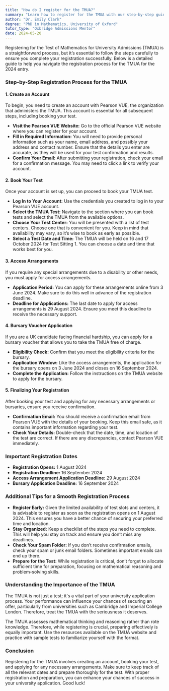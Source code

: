```yaml
---
title: "How do I register for the TMUA?"
summary: "Learn how to register for the TMUA with our step-by-step guide, including creating an account with Pearson VUE for the 2024 entry."
author: "Dr. Emily Clark"
degree: "PhD in Mathematics, University of Oxford"
tutor_type: "Oxbridge Admissions Mentor"
date: 2024-05-20
---
```


Registering for the Test of Mathematics for University Admissions (TMUA) is a straightforward process, but it’s essential to follow the steps carefully to ensure you complete your registration successfully. Below is a detailed guide to help you navigate the registration process for the TMUA for the 2024 entry. 

### Step-by-Step Registration Process for the TMUA

#### 1. **Create an Account**
To begin, you need to create an account with Pearson VUE, the organization that administers the TMUA. This account is essential for all subsequent steps, including booking your test. 

- **Visit the Pearson VUE Website:** Go to the official Pearson VUE website where you can register for your account.
- **Fill in Required Information:** You will need to provide personal information such as your name, email address, and possibly your address and contact number. Ensure that the details you enter are accurate, as they will be used for your test confirmation and results.
- **Confirm Your Email:** After submitting your registration, check your email for a confirmation message. You may need to click a link to verify your account.

#### 2. **Book Your Test**
Once your account is set up, you can proceed to book your TMUA test.

- **Log In to Your Account:** Use the credentials you created to log in to your Pearson VUE account.
- **Select the TMUA Test:** Navigate to the section where you can book tests and select the TMUA from the available options.
- **Choose Your Test Center:** You will be presented with a list of test centers. Choose one that is convenient for you. Keep in mind that availability may vary, so it’s wise to book as early as possible.
- **Select a Test Date and Time:** The TMUA will be held on 16 and 17 October 2024 for Test Sitting 1. You can choose a date and time that works best for you. 

#### 3. **Access Arrangements**
If you require any special arrangements due to a disability or other needs, you must apply for access arrangements.

- **Application Period:** You can apply for these arrangements online from 3 June 2024. Make sure to do this well in advance of the registration deadline.
- **Deadline for Applications:** The last date to apply for access arrangements is 29 August 2024. Ensure you meet this deadline to receive the necessary support.

#### 4. **Bursary Voucher Application**
If you are a UK candidate facing financial hardship, you can apply for a bursary voucher that allows you to take the TMUA free of charge.

- **Eligibility Check:** Confirm that you meet the eligibility criteria for the bursary.
- **Application Window:** Like the access arrangements, the application for the bursary opens on 3 June 2024 and closes on 16 September 2024.
- **Complete the Application:** Follow the instructions on the TMUA website to apply for the bursary. 

#### 5. **Finalizing Your Registration**
After booking your test and applying for any necessary arrangements or bursaries, ensure you receive confirmation.

- **Confirmation Email:** You should receive a confirmation email from Pearson VUE with the details of your booking. Keep this email safe, as it contains important information regarding your test.
- **Check Your Details:** Double-check that the date, time, and location of the test are correct. If there are any discrepancies, contact Pearson VUE immediately.

### Important Registration Dates
- **Registration Opens:** 1 August 2024
- **Registration Deadline:** 16 September 2024
- **Access Arrangement Application Deadline:** 29 August 2024
- **Bursary Application Deadline:** 16 September 2024

### Additional Tips for a Smooth Registration Process

- **Register Early:** Given the limited availability of test slots and centers, it is advisable to register as soon as the registration opens on 1 August 2024. This ensures you have a better chance of securing your preferred time and location.
- **Stay Organized:** Keep a checklist of the steps you need to complete. This will help you stay on track and ensure you don’t miss any deadlines.
- **Check Your Spam Folder:** If you don’t receive confirmation emails, check your spam or junk email folders. Sometimes important emails can end up there.
- **Prepare for the Test:** While registration is critical, don’t forget to allocate sufficient time for preparation, focusing on mathematical reasoning and problem-solving skills.

### Understanding the Importance of the TMUA
The TMUA is not just a test; it's a vital part of your university application process. Your performance can influence your chances of securing an offer, particularly from universities such as Cambridge and Imperial College London. Therefore, treat the TMUA with the seriousness it deserves. 

The TMUA assesses mathematical thinking and reasoning rather than rote knowledge. Therefore, while registering is crucial, preparing effectively is equally important. Use the resources available on the TMUA website and practice with sample tests to familiarize yourself with the format.

### Conclusion
Registering for the TMUA involves creating an account, booking your test, and applying for any necessary arrangements. Make sure to keep track of all the relevant dates and prepare thoroughly for the test. With proper registration and preparation, you can enhance your chances of success in your university application. Good luck!
    